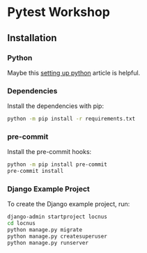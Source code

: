 # Pytest Workshop

## Installation

### Python

Maybe this [setting up python](https://wersdoerfer.de/blogs/ephes_blog/django-beginner-series-python/)
article is helpful.

### Dependencies

Install the dependencies with pip:

```bash
python -m pip install -r requirements.txt
```

### pre-commit

Install the pre-commit hooks:

```bash
python -m pip install pre-commit
pre-commit install
```

### Django Example Project

To create the Django example project, run:

```bash
django-admin startproject locnus
cd locnus
python manage.py migrate
python manage.py createsuperuser
python manage.py runserver
```
